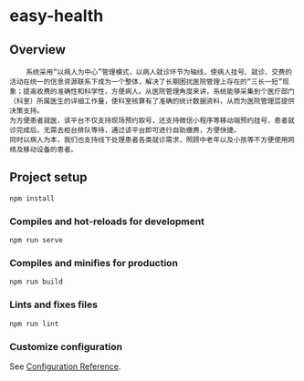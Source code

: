 # easy-health
## Overview
        系统采用“以病人为中心”管理模式，以病人就诊环节为轴线，使病人挂号、就诊、交费的活动在统一的信息资源联系下成为一个整体，解决了长期困扰医院管理上存在的“三长一短”现象；提高收费的准确性和科学性，方便病人。从医院管理角度来讲，系统能够采集到个医疗部门（科室）所属医生的详细工作量，使科室核算有了准确的统计数据资料，从而为医院管理层提供决策支持。
    为方便患者就医，该平台不仅支持现场预约取号，还支持微信小程序等移动端预约挂号，患者就诊完成后，无需去柜台排队等待，通过该平台即可进行自助缴费，方便快捷。
    同时以病人为本，我们也支持线下处理患者各类就诊需求，照顾中老年以及小孩等不方便使用网络及移动设备的患者。
## Project setup
```
npm install
```

### Compiles and hot-reloads for development
```
npm run serve
```

### Compiles and minifies for production
```
npm run build
```

### Lints and fixes files
```
npm run lint
```

### Customize configuration
See [Configuration Reference](https://cli.vuejs.org/config/).
